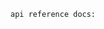 <!--
 * @Author: Hector Jing
 * @Date: 2022-06-22 19:55:47
 * @LastEditTime: 2022-07-09 00:22:17
 * @Description: 
-->
```
api reference docs:
```